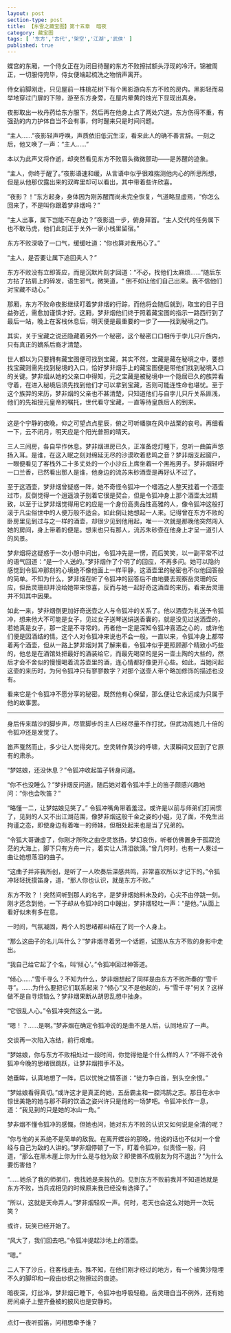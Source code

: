 ```yaml
---
layout: post
section-type: post
title: 【东雪之藏宝图】第十五章  暗夜
category: 藏宝图
tags: [ '东方','古代','架空','江湖','武侠' ]
published: true
---
```

蝶宫的东厢，一个侍女正在为闭目待醒的东方不败擦拭额头浮现的冷汗。锦被周正，一切服侍完毕，侍女便端起梳洗之物悄声离开。

侍女前脚刚走，只见屋前一株桃花树下有个黑影游向东方不败的房内。黑影轻而易举地穿过门扉的下隙，游至东方身旁，在屋内晕黄的烛光下显现出真身。

夜影取出一枚丹药给东方服下，然后再在他身上点了两处穴道。东方伤得不重，有强劲的内力护体自当不会有事，何时醒来只是时间问题。

“主人……”夜影轻声呼唤，声质依旧低沉生涩，看来此人的确不善言辞。一刻之后，他又唤了一声：“主人……”

本以为此声又将作逝，却突然看见东方不败眉头微微颤动——是苏醒的迹象。

“主人，你终于醒了。”夜影语速和缓，从言语中似乎很难揣测他内心的所思所想，但是从他那仅露出来的双眸里却可以看出，其中带着些许欣喜。

“夜影？！”东方起身，身体因为刚苏醒而尚未完全恢复，气道略显虚焉，“你怎么回来了，不是叫你跟着梦非烟吗？”

“主人出事，属下岂能不在身边？”夜影退一步，俯身拜首。“主人交代的任务属下也不敢马虎，他们此刻正于关外一家小栈里留宿。”

东方不败深吸了一口气，缓缓吐道：“你也算对我用心了。”

“主人，是否要让属下追回夫人？”

东方不败没有立即答应，而是沉默片刻才回道：“不必，找他们太麻烦……”随后东方拈了拈肩上的碎发，语生邪气，微笑道，“ 倒不如让他们自己出来。我不信他们对宝藏不动心。”


那厢，东方不败命夜影继续盯着梦非烟的行踪，而他将会随后就到，取宝的日子日益弥近，需愈加谨慎才好。这厢，梦非烟他们终于照着藏宝图的指示一路西行到了最后一站，晚上在客栈休息后，明天便是最重要的一步了——找到秘境之门。

其实，关于宝藏之说还隐藏着另外一个秘密，这个秘密口口相传于孛儿只斤族内，只有真正的嫡系后裔才清楚。

世人都以为只要拥有藏宝图便可找到宝藏，其实不然，宝藏是藏在秘境之中，要想找宝藏则需先找到秘境的入口，恰好梦非烟手上的藏宝图便是带他们找到秘境入口的关键。梦非烟从她的父亲口中得知，元之宝藏是被秘境中一个隐居已久的族羿看守着，在进入秘境后须先找到他们才可以拿到宝藏，否则可能连性命也堪忧。至于这个族羿的来历，梦非烟的父亲也不甚清楚，只知道他们与自孛儿只斤关系匪浅，他们的先祖授元皇帝的嘱托，世代看守宝藏，一直等待皇族后人的到来。

***

这是个宁静的夜晚，仰之可望点点星辰，俯之可听幡旗在风中战栗的哀号。再细看一下，云不闭月，明天应是个阳光普照的晴天。

三人三间房，各自早作休息。梦非烟进房已久，正准备熄灯睡下，忽听一曲笛声悠扬入耳。是谁，在这入眠之刻对绵延无尽的沙漠吹着悲鸣之音？梦非烟支起窗户，一眼便看见了客栈外二十多丈处的一个小沙丘上席坐着一个黑袍男子。梦非烟轻呼一口兰香，已然看出那人是谁，他身边的流苏朱砂酒壶是再好认不过了。

至于这酒壶，梦非烟曾疑惑一阵，她不奇怪令狐冲一个嗜酒之人整天挂着一个酒壶过市，反倒觉得一个逍遥浪子别着它很是契合，但是令狐冲身上那个酒壶太过精致，以至于让梦非烟觉得用它的应是一个身份高贵品性高雅的人，像令狐冲这般打滚于凡尘俗世中的人便万般不适合。如此倒让她想起一人来。记得曾在东方不败的卧房里见到过与之一样的酒壶，却很少见到他用起，唯一一次就是那晚他突然闯入她的房间，身上带着的便是。想来也只有那人，流苏朱砂壶在他身上才呈一道引人的风景。

梦非烟将这疑惑于一次小憩中问出，令狐冲先是一愣，而后笑笑，以一副平常不过的语气回道：“是一个人送的。”梦非烟作了个明了的回应，不再多问。她可以隐约感觉到令狐冲那刻的心境绝不像他面上一样平静，这酒壶里的秘密也不似他回答般的简单。不知为什么，梦非烟在听了令狐冲的回答后不由地要去观察岳灵珊的反应，但岳灵珊却并没给她带来惊喜，反而与她一起好奇这酒壶的来历。看来岳灵珊并不知其中因果。

如此一来，梦非烟倒更加好奇送壶之人与令狐冲的关系了。他以酒壶为礼送予令狐冲，想来他大不可能是女子，见过女子送琴送绢送香囊的，就是没见过送酒壶的，若她真是女子，那一定是不寻常的。再者他一定是深知令狐冲喜酒之心的，或许他们便是因酒结的情。这个人对令狐冲来说也不会一般。一直以来，令狐冲身上都带着两个酒壶，但从一路上梦非烟对其了解来看，令狐冲似乎更照顾那个精致小巧些的，他总是在酒馆处把最好的酒装给它，而最先喝空的是另一壶土陶的大些的，然后才会不舍似的慢慢喝着流苏壶里的酒，连心情都好像更开心些。如此，当她问起这壶的来历时，为何令狐冲只有寥寥数字？对那个送壶人带个略加修饰的描述也没有。

看来它是个令狐冲不愿分享的秘密。既然他有心保留，那么便让它永远成为只属于他的故事罢。

***

身后传来踏沙的脚步声，尽管脚步的主人已经尽量不作打扰，但武功高她几十倍的令狐冲还是发觉了。

笛声戛然而止，多少让人觉得突兀。空灵转作黄沙的呼啸，大漠瞬间又回到了它原有的肃杀。

“梦姑娘，还没休息？”令狐冲收起笛子转身问道。

“你不也没睡么？”梦非烟反问道。随后她对着令狐冲手上的笛子颇感兴趣地问：“你也会吹笛？”

“略懂一二，让梦姑娘见笑了。” 令狐冲嘴角带着羞涩。或许是以前与师弟们打闹惯了，见到的人又不出江湖范围，像梦非烟这般千金之姿的小姐，见了面，不免生出拘谨之态，即使身边有着唯一的师妹，但相处起来也是当了兄弟的。 

“令狐大哥谦虚了，你刚才所吹之曲空灵悠扬，梦幻哀伤，听者仿佛置身于孤寂沧茫的大海上，脚下只有方舟一片，着实让人清泪欲滴。”曾几何时，也有一人奏过一曲让她想落泪的曲子。

“这曲子并非我所创，是听了一人吹奏后深感共鸣，非常喜欢所以才记下的。”令狐冲轻轻抚摸笛身，道，“那人你也认识，就是东方不败。”

东方不败？！突然间听到那人的名字，是梦非烟始料未及的，心尖不由停跳一刻。刚才还念到他，一下子却从令狐冲的口中蹦出，梦非烟轻吐一声：“是他。”从面上看好似未有多在意。

一时间，气氛凝固，两个人的思绪都纠结在了同一个人身上。

“那么这曲子的名儿叫什么？”梦非烟寻着另一个话题，试图从东方不败的身影中走出。

“我自己给它起了个名，叫‘倾心’。”令狐冲回过神答道。

“倾心……”雪千寻么？不知为什么，梦非烟想起了同样是由东方不败所奏的“雪千寻”。……为什么要把它们联系起来？“倾心”又不是他起的，与“雪千寻”何关？这样做不是自寻烦恼么？梦非烟果断从胡思乱想中抽身。

“它很乱人心。”令狐冲突然这么一说。

“嗯！？……是啊。”梦非烟在确定令狐冲说的是曲不是人后，认同地应了一声。

交谈再一次陷入冻结，前行艰难。

“梦姑娘，你与东方不败相处过一段时间，你觉得他是个什么样的人？”不得不说令狐冲今晚的思绪很跳跃，让梦非烟措手不及。

她垂眸，认真地想了一阵，后以忧惋之情答道：“徒力争白首，到头空余恨。”

“梦姑娘看得真切。”或许这才是真正的她，五岳霸主和一腔鸿鹄之志。那日在水中惊世美艳的她与那不羁的饮酒之姿兴许只是他的一场梦吧。令狐冲长作一息，道：“我见到的只是她的冰山一角。”

梦非烟不懂令狐冲的感慨，但她也问，她对东方不败的认识又如何说是全清的呢？

“你与他的关系绝不是简单的敌我。在离开蝶谷的那晚，他说的话也不似对一个曾经与自己为敌的人讲的。”梦非烟停顿了一下，盯着令狐冲，似责怪一般，问道，“那么在黑木崖上你为什么是与他为敌？即使做不成朋友为何不退出？”为什么要伤害他？

“……她杀了我的师弟们，我找她是来报仇的。见到东方不败前我并不知道她就是东方不败，当兵戎相见的时候原来我已经没有选择了。”

“所以，这就是天命弄人。”梦非烟轻叹一声。何时，老天也会这么对她开一次玩笑？

或许，玩笑已经开始了。

“风大了，我们回去吧。”令狐冲提起沙地上的酒壶。

“嗯。”

二人下了沙丘，往客栈走去。殊不知，在他们刚才经过的地方，有一个被黄沙隐埋不久的脚印和一段由纱织之物擦过的痕迹。

暗夜深，灯丝冷，梦非烟已睡下，令狐冲也呼吸轻稳。岳灵珊自当不例外，还有她房间桌子上整齐叠被的披风也是安静的。

***

点灯一夜听孤笛，问相思牵予谁？
